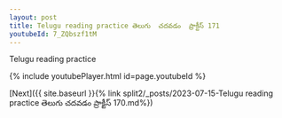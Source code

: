 ```yaml
---
layout: post
title: Telugu reading practice తెలుగు  చదవడం  ప్రాక్టీస్ 171
youtubeId: 7_ZQbszf1tM
---
```

 
 
Telugu reading practice
 
 
 
 
 


{% include youtubePlayer.html id=page.youtubeId %}
 
[Next]({{ site.baseurl }}{% link  split2/_posts/2023-07-15-Telugu reading practice తెలుగు  చదవడం  ప్రాక్టీస్ 170.md%})
 
